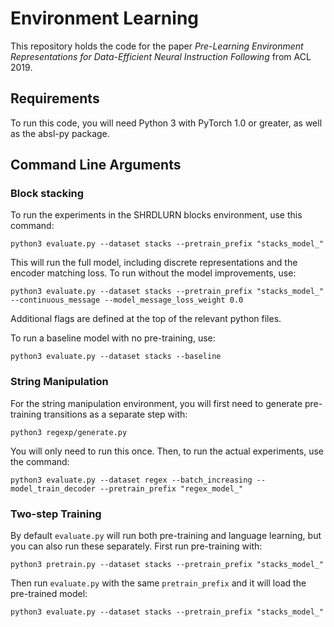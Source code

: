 # Environment Learning
This repository holds the code for the paper *Pre-Learning Environment Representations for Data-Efficient Neural Instruction Following* from ACL 2019.

## Requirements
To run this code, you will need Python 3 with PyTorch 1.0 or greater, as well as the absl-py package.

## Command Line Arguments

### Block stacking
To run the experiments in the SHRDLURN blocks environment, use this command:
```
python3 evaluate.py --dataset stacks --pretrain_prefix "stacks_model_"
```
This will run the full model, including discrete representations and the encoder matching loss.
To run without the model improvements, use:
```
python3 evaluate.py --dataset stacks --pretrain_prefix "stacks_model_" --continuous_message --model_message_loss_weight 0.0
```
Additional flags are defined at the top of the relevant python files.

To run a baseline model with no pre-training, use:
```
python3 evaluate.py --dataset stacks --baseline
```

### String Manipulation
For the string manipulation environment, you will first need to generate pre-training transitions as a separate step with:
```
python3 regexp/generate.py
```
You will only need to run this once.
Then, to run the actual experiments, use the command:
```
python3 evaluate.py --dataset regex --batch_increasing --model_train_decoder --pretrain_prefix "regex_model_"
```

### Two-step Training
By default `evaluate.py` will run both pre-training and language learning, but you can also run these separately.  First run pre-training with:
```
python3 pretrain.py --dataset stacks --pretrain_prefix "stacks_model_"
```
Then run `evaluate.py` with the same `pretrain_prefix` and it will load the pre-trained model:
```
python3 evaluate.py --dataset stacks --pretrain_prefix "stacks_model_"
```
